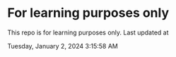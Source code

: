 # For learning purposes only
This repo is for learning purposes only.
Last updated at

Tuesday, January 2, 2024 3:15:58 AM

